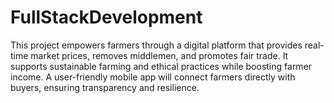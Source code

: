 # FullStackDevelopment
This project empowers farmers through a digital platform that provides real-time market prices, removes middlemen, and promotes fair trade. It supports sustainable farming and ethical practices while boosting farmer income. A user-friendly mobile app will connect farmers directly with buyers, ensuring transparency and resilience.

